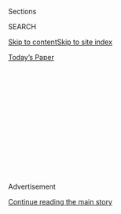 <div id="app">

<div>

<div>

<div>

<div class="NYTAppHideMasthead css-1q2w90k e1suatyy0">

<div class="section css-ui9rw0 e1suatyy2">

<div class="css-eph4ug er09x8g0">

<div class="css-6n7j50">

</div>

<span class="css-1dv1kvn">Sections</span>

<div class="css-10488qs">

<span class="css-1dv1kvn">SEARCH</span>

</div>

[Skip to content](#site-content)[Skip to site index](#site-index)

</div>

<div class="css-10698na e1huz5gh0">

</div>

</div>

<div id="masthead-bar-one" class="section hasLinks css-15hmgas e1csuq9d3">

<div class="css-uqyvli e1csuq9d0">

</div>

<div class="css-1uqjmks e1csuq9d1">

</div>

<div class="css-9e9ivx">

[](https://myaccount.nytimes.com/auth/login?response_type=cookie&client_id=vi)

</div>

<div class="css-1bvtpon e1csuq9d2">

[Today’s Paper](https://www.nytimes.com/section/todayspaper)

</div>

</div>

</div>

</div>

<div data-aria-hidden="false">

<div id="site-content" role="main">

<div>

<div class="css-1aor85t" style="opacity:0.000000001;z-index:-1;visibility:hidden">

<div class="css-1hqnpie">

<div class="css-epjblv">

<span class="css-17xtcya">[Opinion](/section/opinion)</span><span class="css-x15j1o">|</span><span class="css-fwqvlz">Don’t
Buy John Bolton’s Book. But Don’t Ignore Its Revelations.</span>

</div>

<div class="css-k008qs">

<div class="css-1iwv8en">

<span class="css-18z7m18"></span>

<div>

</div>

</div>

<span class="css-1n6z4y">https://nyti.ms/2YNYBBd</span>

<div class="css-1705lsu">

<div class="css-4xjgmj">

<div class="css-4skfbu" role="toolbar" data-aria-label="Social Media Share buttons, Save button, and Comments Panel with current comment count" data-testid="share-tools">

  - 
  - 
  - 
  - 
    
    <div class="css-6n7j50">
    
    </div>

  - 

</div>

</div>

</div>

</div>

</div>

</div>

<div id="NYT_TOP_BANNER_REGION" class="css-13pd83m">

</div>

<div id="top-wrapper" class="css-1sy8kpn">

<div id="top-slug" class="css-l9onyx">

Advertisement

</div>

[Continue reading the main story](#after-top)

<div class="ad top-wrapper" style="text-align:center;height:100%;display:block;min-height:250px">

<div id="top" class="place-ad" data-position="top" data-size-key="top">

</div>

</div>

<div id="after-top">

</div>

</div>

<div>

<div class="css-v5btjw etb61u70">

<div class="css-v05ibm etb61u71">

[Opinion](/section/opinion)

</div>

</div>

<div id="sponsor-wrapper" class="css-1hyfx7x">

<div id="sponsor-slug" class="css-19vbshk">

Supported by

</div>

[Continue reading the main story](#after-sponsor)

<div id="sponsor" class="ad sponsor-wrapper" style="text-align:center;height:100%;display:block">

</div>

<div id="after-sponsor">

</div>

</div>

<div class="css-186x18t">

</div>

<div class="css-1vkm6nb ehdk2mb0">

# Don’t Buy John Bolton’s Book. But Don’t Ignore Its Revelations.

</div>

He says Trump cheered Chinese concentration camps.

<div class="css-18e8msd">

<div class="css-vp77d3 epjyd6m0">

<div class="css-1p10dcb ey68jwv0" data-aria-hidden="true">

[![Michelle
Goldberg](https://static01.nyt.com/images/2018/04/02/opinion/michelle-goldberg/michelle-goldberg-thumbLarge.png
"Michelle Goldberg")](https://www.nytimes.com/by/michelle-goldberg)

</div>

<div class="css-1baulvz">

By [<span class="css-1baulvz last-byline" itemprop="name">Michelle
Goldberg</span>](https://www.nytimes.com/by/michelle-goldberg)

<div class="css-8atqhb">

Opinion Columnist

</div>

</div>

</div>

  - June 19, 2020

  - 
    
    <div class="css-4xjgmj">
    
    <div class="css-d8bdto" role="toolbar" data-aria-label="Social Media Share buttons, Save button, and Comments Panel with current comment count" data-testid="share-tools">
    
      - 
      - 
      - 
      - 
        
        <div class="css-6n7j50">
        
        </div>
    
      - 
    
    </div>
    
    </div>

</div>

<div class="css-79elbk" data-testid="photoviewer-wrapper">

<div class="css-z3e15g" data-testid="photoviewer-wrapper-hidden">

</div>

<div class="css-1a48zt4 ehw59r15" data-testid="photoviewer-children">

![<span class="css-16f3y1r e13ogyst0" data-aria-hidden="true">John
Bolton at a cabinet meeting in 2018. He says President Trump told
China’s president that setting up concentration camps for Muslim
Uighurs was the right
move.</span><span class="css-cnj6d5 e1z0qqy90" itemprop="copyrightHolder"><span class="css-1ly73wi e1tej78p0">Credit...</span><span><span>Saul
Loeb/Agence France-Presse — Getty
Images</span></span></span>](https://static01.nyt.com/images/2020/06/19/opinion/19Goldberg/19Goldberg-articleLarge.jpg?quality=75&auto=webp&disable=upscale)

</div>

</div>

</div>

<div class="section meteredContent css-1r7ky0e" name="articleBody" itemprop="articleBody">

<div class="css-1fanzo5 StoryBodyCompanionColumn">

<div class="css-53u6y8">

The American news cycle has become so manic and surreal that there
hasn’t been much time to reflect on the revelation, in the new book by
the former national security adviser John Bolton, that Donald Trump
encouraged President Xi Jinping of China in the building of
concentration camps for its Muslim Uighur minority.

Bolton’s “The Room Where It Happened,” which I received this week in
advance of its release on Tuesday, describes a conversation Trump had
with Xi at the opening dinner of the Group of 20 meeting in Osaka,
Japan, with only their interpreters present: “Xi explained to Trump why
he was basically building concentration camps in Xinjiang. According to
our interpreter, Trump said that Xi should go ahead with building the
camps, which he thought was exactly the right thing to do.”

It is impossible, at this late date, to be shocked by the behavior of
our depraved president. Nor is it surprising, given Trump’s treatment of
migrants at the U.S.-Mexico border, that he is pro-concentration camp.

But Americans should know that China’s detention of over a million
people largely on religious grounds — a project that reports say
includes torture, sterilization and forcing Uighur women to sleep with
members of China’s Han majority to promote “[ethnic
unity](https://www.nzherald.co.nz/world/news/article.cfm?c_id=2&objectid=12295956)”
— is happening with our president’s behind-the-scenes approval. (In an
interview with [The Wall Street
Journal](https://www.wsj.com/articles/transcript-of-president-trumps-interview-with-the-wall-street-journal-11592501000),
Trump denied the account in Bolton’s book.)

</div>

</div>

<div class="css-1fanzo5 StoryBodyCompanionColumn">

<div class="css-53u6y8">

Bolton has presumably known about Trump and Xi’s exchange since it
happened last year, did not resign over it and decided to say nothing
until he could monetize it. That tells you much of what you need to know
about his ethics. This is a bad book by a bad person, which nonetheless
contains some important revelations. Informants emerging from criminal
enterprises, after all, are rarely unblemished.

</div>

</div>

<div>

</div>

<div class="css-1fanzo5 StoryBodyCompanionColumn">

<div class="css-53u6y8">

As has been widely reported, Bolton criticizes the House’s impeachment
hearings, at which he refused to testify, for being too narrow.
Democrats focused, he complains, “solely on the Ukraine aspects of
Trump’s confusion of his personal interests (whether political or
economic),” instead of on the “broader pattern of his behavior.” This
pattern includes Trump’s alleged interventions on behalf of the Chinese
telecommunication companies ZTE and Huawei and the Turkish bank
Halkbank.

Had Democrats broadened their inquiry, he writes, “there might have been
a greater chance to persuade others that ‘high crimes and misdemeanors’
had been perpetrated.”

Obviously, nothing was stopping Bolton from speaking out on these issues
then instead of now. After using a reference from “Hamilton” for a
title, he again quotes the musical, gallingly, to explain his timing: “I
am not throwing away my shot.”

</div>

</div>

<div class="css-1fanzo5 StoryBodyCompanionColumn">

<div class="css-53u6y8">

There are other places in the book where Bolton inadvertently shows us
who he is. Even as he paints a picture of Trump as a dangerous
incompetent, he delights in recalling the president’s flattery. He
describes Trump ending a meeting with President Emmanuel Macron of
France by praising Bolton’s performance first on Fox News and then in
the administration. “Now he’s got to make hard decisions, which he
didn’t have to do on TV, but he’s doing a great job,” Bolton recalls
the president saying.

The French, writes Bolton, “got a kick out of that. So did I for that
matter.” You can almost hear him purring.

Bolton isn’t particularly detailed about the misbehavior he witnessed in
Trump’s White House. He mentions “Trump’s penchant to, in effect, give
personal favors to dictators he liked” and lists a number of examples,
including the lifting of sanctions on the Russian oligarch Oleg
Deripaska, the onetime patron of Trump’s former campaign chairman Paul
Manafort. “Whether there was anything even more troubling beneath the
surface, none of us knew,” he writes.

A few sentences later, he adds, “The pattern looked like obstruction of
justice as a way of life, which we couldn’t accept.” (He continued to
accept it, though he writes that “resignation territory” was “nearby.”)

Some of what Bolton recounts is petty gossip. He believes that Secretary
of State Mike Pompeo and the former acting chief of staff Mick Mulvaney
are major sources of leaks. And he recounts Trump’s version of an
argument between former Secretary of State Rex Tillerson and former U.N.
Ambassador Nikki Haley, in which Tillerson uses a demeaning sexist
obscenity to tell her she’s “nothing” more “and don’t ever forget it.”

All the same, there is information here that deserves whatever attention
people can muster in the midst of plague and mass protest. Bolton
provides, albeit belatedly, firsthand confirmation that Trump did
exactly what he was impeached for — leveraging American military aid in
exchange for Ukraine’s help in smearing Hillary Clinton and Joe Biden:
“Aug. 20, I took Trump’s temperature on the Ukraine security
assistance, and he said he wasn’t in favor of sending them anything
until the Russia-investigation materials related to Clinton and Biden
had been turned over,” Bolton writes.

Such behavior was nothing new for Trump; earlier Bolton describes him
“pleading with Xi” for help in the 2020 election by making
agricultural purchases from farm states. Though Bolton writes that the
government’s pre-publication reviewers prevented him from using Trump’s
exact words, Vanity Fair saw an unredacted [version of the
passage](https://www.vanityfair.com/news/2020/06/boltons-unredacted-book-shows-trump-trying-to-hide):
“Make sure I win. I will probably win anyway, so don’t hurt my farms. …
Buy a lot of soybeans and wheat and make sure we win.”

</div>

</div>

<div class="css-1fanzo5 StoryBodyCompanionColumn">

<div class="css-53u6y8">

That Bolton did not testify to this earlier is to his immense disgrace.
But it is a national disgrace that his confirmation of the Democrats’
impeachment case probably won’t matter, so inured are Republicans to
staggering corruption.

Bolton’s warning to his ideological allies should be heeded, though it
won’t be. Should Trump win in 2020, he writes, “conservatives and
Republicans should worry about the removal of the political guardrail of
Trump having to face re-election.”

Don’t buy this book. John Bolton doesn’t deserve to be rewarded for
withholding testimony he had a duty to provide months ago. But don’t
dismiss it either. The president *cheered China’s concentration camps*.
At this point in the Trump era, it’s a constant challenge not to let
oneself be bored by evil.

</div>

</div>

<div>

</div>

<div class="css-1fanzo5 StoryBodyCompanionColumn">

<div class="css-53u6y8">

*The Times is committed to publishing* [*a diversity of
letters*](https://www.nytimes.com/2019/01/31/opinion/letters/letters-to-editor-new-york-times-women.html)
*to the editor. We’d like to hear what you think about this or any of
our articles. Here are some*
[*tips*](https://help.nytimes.com/hc/en-us/articles/115014925288-How-to-submit-a-letter-to-the-editor)*.
And here’s our email:*
[*letters@nytimes.com*](mailto:letters@nytimes.com)*.*

*Follow The New York Times Opinion section on*
[*Facebook*](https://www.facebook.com/nytopinion)*,* [*Twitter
(@NYTopinion)*](http://twitter.com/NYTOpinion) *and*
[*Instagram*](https://www.instagram.com/nytopinion/)*.*

</div>

</div>

</div>

<div>

</div>

<div>

</div>

<div>

</div>

<div>

<div id="bottom-wrapper" class="css-1ede5it">

<div id="bottom-slug" class="css-l9onyx">

Advertisement

</div>

[Continue reading the main story](#after-bottom)

<div id="bottom" class="ad bottom-wrapper" style="text-align:center;height:100%;display:block;min-height:90px">

</div>

<div id="after-bottom">

</div>

</div>

</div>

</div>

</div>

## Site Index

<div>

</div>

## Site Information Navigation

  - [© <span>2020</span> <span>The New York Times
    Company</span>](https://help.nytimes.com/hc/en-us/articles/115014792127-Copyright-notice)

<!-- end list -->

  - [NYTCo](https://www.nytco.com/)
  - [Contact
    Us](https://help.nytimes.com/hc/en-us/articles/115015385887-Contact-Us)
  - [Work with us](https://www.nytco.com/careers/)
  - [Advertise](https://nytmediakit.com/)
  - [T Brand Studio](http://www.tbrandstudio.com/)
  - [Your Ad
    Choices](https://www.nytimes.com/privacy/cookie-policy#how-do-i-manage-trackers)
  - [Privacy](https://www.nytimes.com/privacy)
  - [Terms of
    Service](https://help.nytimes.com/hc/en-us/articles/115014893428-Terms-of-service)
  - [Terms of
    Sale](https://help.nytimes.com/hc/en-us/articles/115014893968-Terms-of-sale)
  - [Site Map](https://spiderbites.nytimes.com)
  - [Help](https://help.nytimes.com/hc/en-us)
  - [Subscriptions](https://www.nytimes.com/subscription?campaignId=37WXW)

</div>

</div>

</div>

</div>
